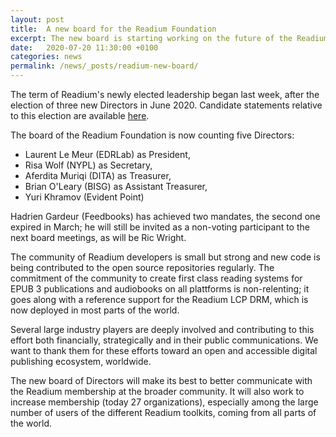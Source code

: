 ```yaml
---
layout: post
title:  A new board for the Readium Foundation
excerpt: The new board is starting working on the future of the Readium Foundation. 
date:   2020-07-20 11:30:00 +0100
categories: news
permalink: /news/_posts/readium-new-board/
---
```


The term of Readium's newly elected leadership began last week, after the election of three new Directors in June 2020. Candidate statements relative to this election are available [here](https://readium.org/membership/elections/2020/).

The board of the Readium Foundation is now counting five Directors:

- Laurent Le Meur (EDRLab) as President,
- Risa Wolf (NYPL) as Secretary,
- Aferdita Muriqi (DITA) as Treasurer, 
- Brian O'Leary (BISG) as Assistant Treasurer,
- Yuri Khramov (Evident Point)

Hadrien Gardeur (Feedbooks) has achieved two mandates, the second one expired in March; he will still be invited as a non-voting participant to the next board meetings, as will be Ric Wright. 

The community of Readium developers is small but strong and new code is being contributed to the open source repositories regularly. The commitment of the community to create first class reading systems for EPUB 3 publications and audiobooks on all plattforms is non-relenting; it goes along with a reference support for the Readium LCP DRM, which is now deployed in most parts of the world. 

Several large industry players are deeply involved and contributing to this effort both financially, strategically and in their public communications. We want to thank them for these efforts toward an open and accessible digital publishing ecosystem, worldwide. 

The new board of Directors will make its best to better communicate with the Readium membership at the broader community. It will also work to increase membership (today 27 organizations), especially among the large number of users of the different Readium toolkits, coming from all parts of the world.
 

